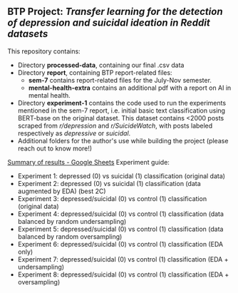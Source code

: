 ## BTP Project: *Transfer learning for the detection of depression and suicidal ideation in Reddit datasets*

This repository contains:
- Directory **processed-data**, containing our final .csv data
- Directory **report**, containing BTP report-related files:
    - **sem-7** contains report-related files for the July-Nov semester.
    - **mental-health-extra** contains an additional pdf with a report on AI in mental health.
- Directory **experiment-1** contains the code used to run the experiments mentioned in the sem-7 report, i.e. initial basic text classification using BERT-base on the original dataset. This dataset contains <2000 posts scraped from *r/depression* and *r/SuicideWatch*, with posts labeled respectively as *depressive* or *suicidal*. 
- Additional folders for the author's use while building the project (please reach out to know more!)

[Summary of results - Google Sheets](https://docs.google.com/spreadsheets/d/1jO5-JyerqeDIMMKujOYsZgIUDkIFER70COOwlbDQqhs/edit?usp=sharing)
Experiment guide:
- Experiment 1: depressed (0) vs suicidal (1) classification (original data)
- Experiment 2: depressed (0) vs suicidal (1) classification (data augmented by EDA) (best 2C)
- Experiment 3: depressed/suicidal (0) vs control (1) classification (original data)
- Experiment 4: depressed/suicidal (0) vs control (1) classification (data balanced by random undersampling)
- Experiment 5: depressed/suicidal (0) vs control (1) classification (data balanced by random oversampling) 
- Experiment 6: depressed/suicidal (0) vs control (1) classification (EDA only)
- Experiment 7: depressed/suicidal (0) vs control (1) classification (EDA + undersampling)
- Experiment 8: depressed/suicidal (0) vs control (1) classification (EDA + oversampling)